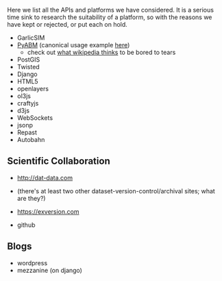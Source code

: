 Here we list all the APIs and platforms we have considered. It is a serious time sink to research the suitability of a platform, so with the reasons we have kept or rejected, or put  each on hold.

* GarlicSIM
* [PyABM](http://www-rohan.sdsu.edu/~zvoleff/research/pyabm/) (canonical usage example [here](https://github.com/azvoleff/chitwanabm/blob/master/chitwanabm/agents.py))
  * check out [what wikipedia thinks](http://en.wikipedia.org/wiki/Comparison_of_agent-based_modeling_software) to be bored to tears
* PostGIS
* Twisted
* Django
* HTML5
* openlayers
* ol3js
* craftyjs
* d3js
* WebSockets
* jsonp
* Repast
* Autobahn

## Scientific Collaboration
* http://dat-data.com 
* (there's at least two other dataset-version-control/archival sites; what are they?)
* https://exversion.com

* github

## Blogs
* wordpress
* mezzanine (on django)